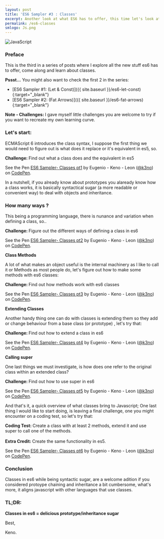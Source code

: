 ```yaml
---
layout: post
title: 'ES6 Sampler #3 : Classes'
excerpt: Another look at what ES6 has to offer, this time let's look at classes.
permalink: /es6-classes
smlogo: Js.png
---
```


<div class="text-center"><img src={{ site.url }}"/assets/images/JSLogo.jpg" alt="JavaScript"></div>

<h3 class="fancy">Preface</h3>

This is the third in a series of posts where I explore all the new stuff es6 has to offer, come along and learn about classes.

<div class="speechBubble"><b>Pssst...</b> You might also want to check the first 2 in the series:
</div>



- [ES6 Sampler #1: (Let & Const)]({{ site.baseurl }}/es6-let-const){:target="_blank"}
- [ES6 Sampler #2: (Fat Arrows)]({{ site.baseurl }}/es6-fat-arrows){:target="_blank"}

<div class="challenge"> <b>Note - Challenges: </b> I gave myself little challenges you are welcome to try if you want to recreate my own learning curve.</div>

<h3 class="fancy">Let's start:</h3>

ECMAScript 6 introduces the class syntax, I suppose the first thing we would need to figure out is what does it replace or it's equivalent in es5, so.

<div class="challenge"> <b>Challenge: </b>Find out what a class does and the equivalent in es5 </div>

<p data-height="980" data-theme-id="0" data-slug-hash="LRzJmj" data-default-tab="result" data-user="k3no" data-embed-version="2" class="codepen">See the Pen <a href="http://codepen.io/k3no/pen/LRzJmj/">ES6 Sampler- Classes pt1</a> by Eugenio - Keno -  Leon (<a href="http://codepen.io/k3no">@k3no</a>) on <a href="http://codepen.io">CodePen</a>.</p>
<script async src="//assets.codepen.io/assets/embed/ei.js"></script>

In a nutshell, if you already know about prototypes you alaready know how a class works, it is basically  syntactical sugar (a more readable or convenient way) to deal with objects and inheritance.

<h3 class="fancy">How many ways ?</h3>

This being a programming language, there is nunance and variation when defining a class, so..

<div class="challenge"> <b>Challenge: </b>Figure out the different ways of defining a class in es6 </div>

<p data-height="860" data-theme-id="0" data-slug-hash="EgwONA" data-default-tab="result" data-user="k3no" data-embed-version="2" class="codepen">See the Pen <a href="http://codepen.io/k3no/pen/EgwONA/">ES6 Sampler- Classes pt2</a> by Eugenio - Keno -  Leon (<a href="http://codepen.io/k3no">@k3no</a>) on <a href="http://codepen.io">CodePen</a>.</p>
<script async src="//assets.codepen.io/assets/embed/ei.js"></script>

<b class="fancy">Class Methods</b>

A lot of what makes an object useful is the internal machinery as I like to call it or Methods as most people do, let's figure out how to make some methods with es6 classes:

<div class="challenge"> <b>Challenge: </b>Find out how methods work with es6 classes</div>

  <p data-height="840" data-theme-id="0" data-slug-hash="ozozBB" data-default-tab="result" data-user="k3no" data-embed-version="2" class="codepen">See the Pen <a href="http://codepen.io/k3no/pen/ozozBB/">ES6 Sampler- Classes pt3</a> by Eugenio - Keno -  Leon (<a href="http://codepen.io/k3no">@k3no</a>) on <a href="http://codepen.io">CodePen</a>.</p>
<script async src="//assets.codepen.io/assets/embed/ei.js"></script>

<b class="fancy">Extending Classes</b>

Another handy thing one can do with classes is extending them so they add or change behaviour from a base class (or prototype) , let's try that:

<div class="challenge"> <b>Challenge: </b>Find out how to extend a class in es6 </div>

<p data-height="640" data-theme-id="0" data-slug-hash="rrYymE" data-default-tab="result" data-user="k3no" data-embed-version="2" class="codepen">See the Pen <a href="http://codepen.io/k3no/pen/rrYymE/">ES6 Sampler- Classes pt4</a> by Eugenio - Keno -  Leon (<a href="http://codepen.io/k3no">@k3no</a>) on <a href="http://codepen.io">CodePen</a>.</p>
<script async src="//assets.codepen.io/assets/embed/ei.js"></script>

<b class="fancy">Calling super</b>

One last things we must investigate, is how does one refer to the original class within an extended class?

<div class="challenge"> <b>Challenge: </b>Find out how to use super in es6</div>

<p data-height="960" data-theme-id="0" data-slug-hash="amVAjE" data-default-tab="result" data-user="k3no" data-embed-version="2" class="codepen">See the Pen <a href="http://codepen.io/k3no/pen/amVAjE/">ES6 Sampler- Classes pt5</a> by Eugenio - Keno -  Leon (<a href="http://codepen.io/k3no">@k3no</a>) on <a href="http://codepen.io">CodePen</a>.</p>
<script async src="//assets.codepen.io/assets/embed/ei.js"></script>

And that's it, a quick overview of what classes bring to Javascript; One last thing I would like to start doing, is leaving a final challenge, one you might encounter on a coding test, so let's try that:

<div class="codingTest"> <b>Coding Test: </b>Create a class with at least 2 methods, extend it and use super to call one of the methods. <br/><br/>
<b>Extra Credit: </b> Create the same functionality in es5.</div>

<p data-height="1340" data-theme-id="0" data-slug-hash="xEpKrj" data-default-tab="result" data-user="k3no" data-embed-version="2" class="codepen">See the Pen <a href="http://codepen.io/k3no/pen/xEpKrj/">ES6 Sampler- Classes pt6</a> by Eugenio - Keno -  Leon (<a href="http://codepen.io/k3no">@k3no</a>) on <a href="http://codepen.io">CodePen</a>.</p>
<script async src="//assets.codepen.io/assets/embed/ei.js"></script>

<h3 class="fancy">Conclusion</h3>

Classes in es6 while being syntactic sugar, are a welcome adition if you considered protoype chaining and inheritance a bit cumbersome, what's more, it aligns javascript with other languages that use classes.

<h3 class="fancy"> TL&#59;DR: </h3>

<b>Classes in es6 = delicious prototype/inheritance sugar </b>

Best,

Keno.
